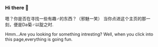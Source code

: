 ### Hi there 👋

嗯？你是否在寻找一些有趣♂的东西？（邪魅一笑）
当你点进这个主页的那一刻，便是Da菊♂以腚之时.

Hmm...Are you looking for something intresting?
Well, when you click into this page,everything is going fun.
